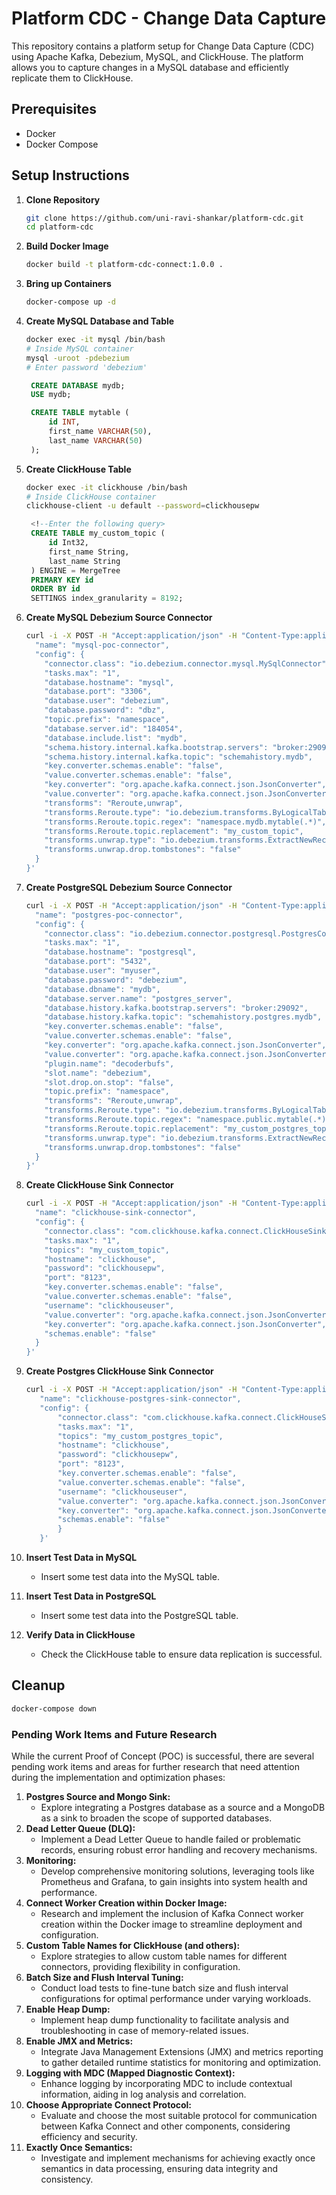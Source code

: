 # Platform CDC - Change Data Capture

This repository contains a platform setup for Change Data Capture (CDC) using Apache Kafka, Debezium, MySQL, and ClickHouse. The platform allows you to capture changes in a MySQL database and efficiently replicate them to ClickHouse.

## Prerequisites
- Docker
- Docker Compose

## Setup Instructions

1. **Clone Repository**
   ```bash
   git clone https://github.com/uni-ravi-shankar/platform-cdc.git
   cd platform-cdc
   ```
2. **Build Docker Image**
    ```bash
    docker build -t platform-cdc-connect:1.0.0 .
   ```
3. **Bring up Containers**
    ```bash
    docker-compose up -d
   ```
4. **Create MySQL Database and Table**
    ```bash
    docker exec -it mysql /bin/bash
    # Inside MySQL container
    mysql -uroot -pdebezium
    # Enter password 'debezium'
   ```
   ```sql
    CREATE DATABASE mydb;
    USE mydb;
   ```
   ```sql
    CREATE TABLE mytable (
        id INT,
        first_name VARCHAR(50),
        last_name VARCHAR(50)
    );
   ```
5. **Create ClickHouse Table**
    ```bash
    docker exec -it clickhouse /bin/bash
    # Inside ClickHouse container
    clickhouse-client -u default --password=clickhousepw
   ```
   ```sql
    <!--Enter the following query>
    CREATE TABLE my_custom_topic (
        id Int32,
        first_name String,
        last_name String
    ) ENGINE = MergeTree
    PRIMARY KEY id
    ORDER BY id
    SETTINGS index_granularity = 8192;
   ```
6. **Create MySQL Debezium Source Connector**
    ```bash
    curl -i -X POST -H "Accept:application/json" -H "Content-Type:application/json" localhost:8083/connectors/ -d '{
      "name": "mysql-poc-connector",
      "config": {
        "connector.class": "io.debezium.connector.mysql.MySqlConnector",
        "tasks.max": "1",
        "database.hostname": "mysql",
        "database.port": "3306",
        "database.user": "debezium",
        "database.password": "dbz",
        "topic.prefix": "namespace",
        "database.server.id": "184054",
        "database.include.list": "mydb",
        "schema.history.internal.kafka.bootstrap.servers": "broker:29092",
        "schema.history.internal.kafka.topic": "schemahistory.mydb",
        "key.converter.schemas.enable": "false",
        "value.converter.schemas.enable": "false",
        "key.converter": "org.apache.kafka.connect.json.JsonConverter",
        "value.converter": "org.apache.kafka.connect.json.JsonConverter",
        "transforms": "Reroute,unwrap",
        "transforms.Reroute.type": "io.debezium.transforms.ByLogicalTableRouter",
        "transforms.Reroute.topic.regex": "namespace.mydb.mytable(.*)",
        "transforms.Reroute.topic.replacement": "my_custom_topic",
        "transforms.unwrap.type": "io.debezium.transforms.ExtractNewRecordState",
        "transforms.unwrap.drop.tombstones": "false"
      }
    }'
    ```
7. **Create PostgreSQL Debezium Source Connector**
    ```bash
    curl -i -X POST -H "Accept:application/json" -H "Content-Type:application/json" localhost:8083/connectors/ -d '{
      "name": "postgres-poc-connector",
      "config": {
        "connector.class": "io.debezium.connector.postgresql.PostgresConnector",
        "tasks.max": "1",
        "database.hostname": "postgresql",
        "database.port": "5432",
        "database.user": "myuser",
        "database.password": "debezium",
        "database.dbname": "mydb",
        "database.server.name": "postgres_server",
        "database.history.kafka.bootstrap.servers": "broker:29092",
        "database.history.kafka.topic": "schemahistory.postgres.mydb",
        "key.converter.schemas.enable": "false",
        "value.converter.schemas.enable": "false",
        "key.converter": "org.apache.kafka.connect.json.JsonConverter",
        "value.converter": "org.apache.kafka.connect.json.JsonConverter",
        "plugin.name": "decoderbufs",
        "slot.name": "debezium",
        "slot.drop.on.stop": "false",
        "topic.prefix": "namespace",
        "transforms": "Reroute,unwrap",
        "transforms.Reroute.type": "io.debezium.transforms.ByLogicalTableRouter",
        "transforms.Reroute.topic.regex": "namespace.public.mytable(.*)",
        "transforms.Reroute.topic.replacement": "my_custom_postgres_topic",
        "transforms.unwrap.type": "io.debezium.transforms.ExtractNewRecordState",
        "transforms.unwrap.drop.tombstones": "false"
      }
    }'
    ```
    
8. **Create ClickHouse Sink Connector**
    ```bash
    curl -i -X POST -H "Accept:application/json" -H "Content-Type:application/json" localhost:8083/connectors/ -d '{
      "name": "clickhouse-sink-connector",
      "config": {
        "connector.class": "com.clickhouse.kafka.connect.ClickHouseSinkConnector",
        "tasks.max": "1",
        "topics": "my_custom_topic",
        "hostname": "clickhouse",
        "password": "clickhousepw",
        "port": "8123",
        "key.converter.schemas.enable": "false",
        "value.converter.schemas.enable": "false",
        "username": "clickhouseuser",
        "value.converter": "org.apache.kafka.connect.json.JsonConverter",
        "key.converter": "org.apache.kafka.connect.json.JsonConverter",
        "schemas.enable": "false"
      }
    }'
    ```
9. **Create Postgres ClickHouse Sink Connector**
    ```bash
    curl -i -X POST -H "Accept:application/json" -H "Content-Type:application/json" localhost:8083/connectors/ -d '{
       "name": "clickhouse-postgres-sink-connector",
       "config": {
           "connector.class": "com.clickhouse.kafka.connect.ClickHouseSinkConnector",
           "tasks.max": "1",
           "topics": "my_custom_postgres_topic",
           "hostname": "clickhouse",
           "password": "clickhousepw",
           "port": "8123",
           "key.converter.schemas.enable": "false",
           "value.converter.schemas.enable": "false",
           "username": "clickhouseuser",
           "value.converter": "org.apache.kafka.connect.json.JsonConverter",
           "key.converter": "org.apache.kafka.connect.json.JsonConverter",
           "schemas.enable": "false"
           }
       }'
    ```
10. **Insert Test Data in MySQL**
    - Insert some test data into the MySQL table.
11. **Insert Test Data in PostgreSQL**
    - Insert some test data into the PostgreSQL table.
12. **Verify Data in ClickHouse**
    - Check the ClickHouse table to ensure data replication is successful.

## Cleanup
```bash
docker-compose down
```

### Pending Work Items and Future Research
While the current Proof of Concept (POC) is successful, there are several pending work items and areas for further research that need attention during the implementation and optimization phases:

1. **Postgres Source and Mongo Sink:**
   - Explore integrating a Postgres database as a source and a MongoDB as a sink to broaden the scope of supported databases.
2. **Dead Letter Queue (DLQ):**
   - Implement a Dead Letter Queue to handle failed or problematic records, ensuring robust error handling and recovery mechanisms.
3. **Monitoring:**
   - Develop comprehensive monitoring solutions, leveraging tools like Prometheus and Grafana, to gain insights into system health and performance.
4. **Connect Worker Creation within Docker Image:**
   - Research and implement the inclusion of Kafka Connect worker creation within the Docker image to streamline deployment and configuration.
5. **Custom Table Names for ClickHouse (and others):**
   - Explore strategies to allow custom table names for different connectors, providing flexibility in configuration.
6. **Batch Size and Flush Interval Tuning:**
   - Conduct load tests to fine-tune batch size and flush interval configurations for optimal performance under varying workloads.
7. **Enable Heap Dump:**
   - Implement heap dump functionality to facilitate analysis and troubleshooting in case of memory-related issues.
8. **Enable JMX and Metrics:**
   - Integrate Java Management Extensions (JMX) and metrics reporting to gather detailed runtime statistics for monitoring and optimization.
9. **Logging with MDC (Mapped Diagnostic Context):**
   - Enhance logging by incorporating MDC to include contextual information, aiding in log analysis and correlation.
10. **Choose Appropriate Connect Protocol:**
    - Evaluate and choose the most suitable protocol for communication between Kafka Connect and other components, considering efficiency and security.
11. **Exactly Once Semantics:**
    - Investigate and implement mechanisms for achieving exactly once semantics in data processing, ensuring data integrity and consistency.



